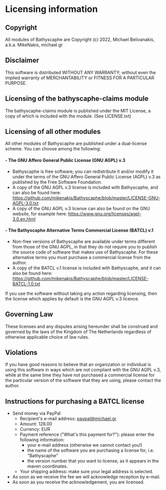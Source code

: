 # Licensing information

## Copyright

All modules of Bathyscaphe are Copyright (c) 2022, Michael Belivanakis, a.k.a. MikeNakis, michael.gr

## Disclaimer

This software is distributed WITHOUT ANY WARRANTY; without even the implied warranty of
MERCHANTABILITY or FITNESS FOR A PARTICULAR PURPOSE. 

## Licensing of the bathyscaphe-claims module

The bathyscaphe-claims module is published under the MIT License, a copy of which is included with the module. (See LICENSE.txt) 

## Licensing of all other modules

All other modules of Bathyscaphe are published under a dual-license scheme. You can choose among the following:

####  - The GNU Affero General Public License (GNU AGPL) v.3

  - Bathyscaphe is free software; you can redistribute it and/or modify it under the terms of the GNU Affero General Public License (AGPL) v.3 as published by the Free Software Foundation.
  - A copy of the GNU AGPL v.3 license is included with Bathyscaphe, and can also be found here: https://github.com/mikenakis/Bathyscaphe/blob/master/LICENSE-GNU-AGPL-3.0.txt  
  - A copy of the GNU AGPL v.3 license can also be found on the GNU website, for example here: https://www.gnu.org/licenses/agpl-3.0.en.html

####  - The Bathyscaphe Alternative Terms Commercial License (BATCL) v.1

  - Non-free versions of Bathyscaphe are available under terms different from those of the GNU AGPL, in that they do not require you to publish the source code of software that makes use of Bathyscaphe. For these alternative terms you must purchase a commercial license from the author.
  - A copy of the BATCL v.1 license is included with Bathyscaphe, and it can also be found here: https://github.com/mikenakis/Bathyscaphe/blob/master/LICENSE-BATCL-1.0.txt

If you use the software without taking any action regarding licensing, then the license which applies by default is the GNU AGPL v.3 licence.

## Governing Law

These licenses and any disputes arising hereunder shall be construed and governed by the laws of the Kingdom of The Netherlands regardless of otherwise applicable choice of law rules.

## Violations    

If you have good reasons to believe that an organization or individual is using this software in ways which are not compliant with the GNU AGPL v.3, while at the same time they have not purchased a commercial license for the particular version of the software that they are using, please contact the author.

## Instructions for purchasing a BATCL license

- Send money via PayPal
  - Recipient's e-mail address: paypal@michael.gr
  - Amount: 128.00
  - Currency: EUR
  - Payment reference ("What's this payment for?"): please enter the following information:
    - your e-mail address (otherwise we cannot contact you!)
    - the name of the software you are purchasing a license for, i.e. "Bathyscaphe"
    - the version number that you want to license, as it appears in the maven coordinates.
  - Your shipping address: make sure your legal address is selected.
- As soon as we receive the fee we will acknowledge reception by e-mail.
- As soon as you receive the acknowledgement, you are licensed.
